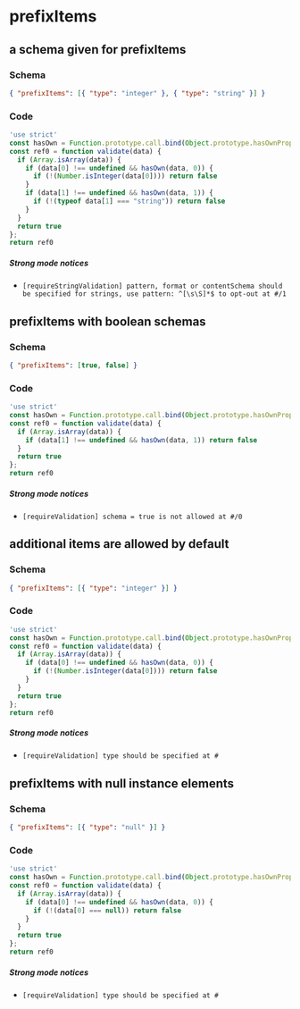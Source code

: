 # prefixItems

## a schema given for prefixItems

### Schema

```json
{ "prefixItems": [{ "type": "integer" }, { "type": "string" }] }
```

### Code

```js
'use strict'
const hasOwn = Function.prototype.call.bind(Object.prototype.hasOwnProperty);
const ref0 = function validate(data) {
  if (Array.isArray(data)) {
    if (data[0] !== undefined && hasOwn(data, 0)) {
      if (!(Number.isInteger(data[0]))) return false
    }
    if (data[1] !== undefined && hasOwn(data, 1)) {
      if (!(typeof data[1] === "string")) return false
    }
  }
  return true
};
return ref0
```

##### Strong mode notices

 * `[requireStringValidation] pattern, format or contentSchema should be specified for strings, use pattern: ^[\s\S]*$ to opt-out at #/1`


## prefixItems with boolean schemas

### Schema

```json
{ "prefixItems": [true, false] }
```

### Code

```js
'use strict'
const hasOwn = Function.prototype.call.bind(Object.prototype.hasOwnProperty);
const ref0 = function validate(data) {
  if (Array.isArray(data)) {
    if (data[1] !== undefined && hasOwn(data, 1)) return false
  }
  return true
};
return ref0
```

##### Strong mode notices

 * `[requireValidation] schema = true is not allowed at #/0`


## additional items are allowed by default

### Schema

```json
{ "prefixItems": [{ "type": "integer" }] }
```

### Code

```js
'use strict'
const hasOwn = Function.prototype.call.bind(Object.prototype.hasOwnProperty);
const ref0 = function validate(data) {
  if (Array.isArray(data)) {
    if (data[0] !== undefined && hasOwn(data, 0)) {
      if (!(Number.isInteger(data[0]))) return false
    }
  }
  return true
};
return ref0
```

##### Strong mode notices

 * `[requireValidation] type should be specified at #`


## prefixItems with null instance elements

### Schema

```json
{ "prefixItems": [{ "type": "null" }] }
```

### Code

```js
'use strict'
const hasOwn = Function.prototype.call.bind(Object.prototype.hasOwnProperty);
const ref0 = function validate(data) {
  if (Array.isArray(data)) {
    if (data[0] !== undefined && hasOwn(data, 0)) {
      if (!(data[0] === null)) return false
    }
  }
  return true
};
return ref0
```

##### Strong mode notices

 * `[requireValidation] type should be specified at #`

